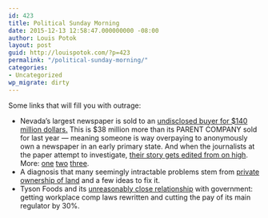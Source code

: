 ```yaml
---
id: 423
title: Political Sunday Morning
date: 2015-12-13 12:58:47.000000000 -08:00
author: Louis Potok
layout: post
guid: http://louispotok.com/?p=423
permalink: "/political-sunday-morning/"
categories:
- Uncategorized
wp_migrate: dirty
---
```

Some links that will fill you with outrage:

  * Nevada&#8217;s largest newspaper is sold to an [undisclosed buyer for $140 million dollars.](https://www.facebook.com/photo.php?fbid=10153089875826548&set=a.10150129378031548.286229.585576547&type=3&permPage=1) This is $38 million more than its PARENT COMPANY sold for last year &#8212; meaning someone is way overpaying to anonymously own a newspaper in an early primary state. And when the journalists at the paper attempt to investigate, [their story gets edited from on high](http://www.huffingtonpost.com/entry/las-vegas-review-journal-new-mystery-owner_566b7d5de4b0fccee16ebd9e?7ufk1emi). More: [one](https://www.facebook.com/photo.php?fbid=10153095421416548&set=a.10150129378031548.286229.585576547&type=3&permPage=1) [two](http://www.reviewjournal.com/business/las-vegas-review-journal-sold-news-media-capital-group-llc) [three](http://www.reviewjournal.com/business/unidentified-buyer-paid-140-million-las-vegas-review-journal).
  * A diagnosis that many seemingly intractable problems stem from [private ownership of land](http://www.thenation.com/article/how-to-get-rid-of-your-landlord-and-socialize-american-housing-in-3-easy-steps/) and a few ideas to fix it.
  * Tyson Foods and its [unreasonably close relationship](https://www.propublica.org/article/tyson-foods-secret-recipe-for-carving-up-workers-comp) with government: getting workplace comp laws rewritten and cutting the pay of its main regulator by 30%.